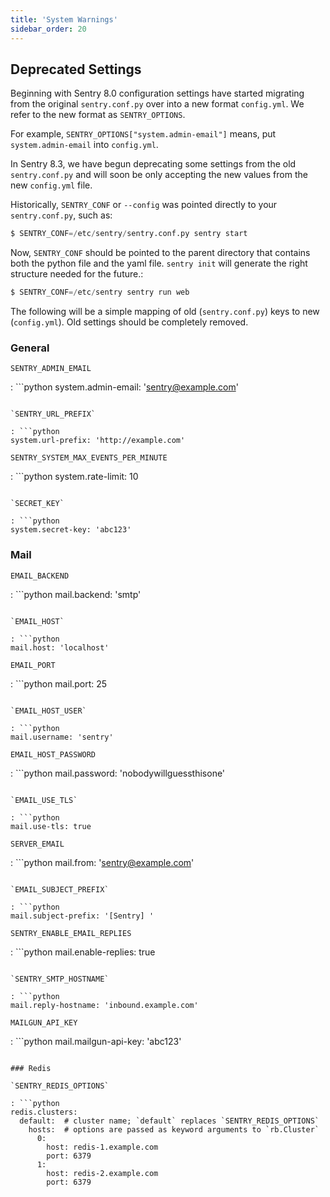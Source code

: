 ```yaml
---
title: 'System Warnings'
sidebar_order: 20
---
```


## Deprecated Settings

Beginning with Sentry 8.0 configuration settings have started migrating from the original `sentry.conf.py` over into a new format `config.yml`. We refer to the new format as `SENTRY_OPTIONS`.

For example, `SENTRY_OPTIONS["system.admin-email"]` means, put `system.admin-email` into `config.yml`.

In Sentry 8.3, we have begun deprecating some settings from the old `sentry.conf.py` and will soon be only accepting the new values from the new `config.yml` file.

Historically, `SENTRY_CONF` or `--config` was pointed directly to your `sentry.conf.py`, such as:

```python
$ SENTRY_CONF=/etc/sentry/sentry.conf.py sentry start
```

Now, `SENTRY_CONF` should be pointed to the parent directory that contains both the python file and the yaml file. `sentry init` will generate the right structure needed for the future.:

```python
$ SENTRY_CONF=/etc/sentry sentry run web
```

The following will be a simple mapping of old (`sentry.conf.py`) keys to new (`config.yml`). Old settings should be completely removed.

### General

`SENTRY_ADMIN_EMAIL`

: ```python
  system.admin-email: 'sentry@example.com'
  ```

`SENTRY_URL_PREFIX`

: ```python
  system.url-prefix: 'http://example.com'
  ```

`SENTRY_SYSTEM_MAX_EVENTS_PER_MINUTE`

: ```python
  system.rate-limit: 10
  ```

`SECRET_KEY`

: ```python
  system.secret-key: 'abc123'
  ```

### Mail

`EMAIL_BACKEND`

: ```python
  mail.backend: 'smtp'
  ```

`EMAIL_HOST`

: ```python
  mail.host: 'localhost'
  ```

`EMAIL_PORT`

: ```python
  mail.port: 25
  ```

`EMAIL_HOST_USER`

: ```python
  mail.username: 'sentry'
  ```

`EMAIL_HOST_PASSWORD`

: ```python
  mail.password: 'nobodywillguessthisone'
  ```

`EMAIL_USE_TLS`

: ```python
  mail.use-tls: true
  ```

`SERVER_EMAIL`

: ```python
  mail.from: 'sentry@example.com'
  ```

`EMAIL_SUBJECT_PREFIX`

: ```python
  mail.subject-prefix: '[Sentry] '
  ```

`SENTRY_ENABLE_EMAIL_REPLIES`

: ```python
  mail.enable-replies: true
  ```

`SENTRY_SMTP_HOSTNAME`

: ```python
  mail.reply-hostname: 'inbound.example.com'
  ```

`MAILGUN_API_KEY`

: ```python
  mail.mailgun-api-key: 'abc123'
  ```

### Redis

`SENTRY_REDIS_OPTIONS`

: ```python
  redis.clusters:
    default:  # cluster name; `default` replaces `SENTRY_REDIS_OPTIONS`
      hosts:  # options are passed as keyword arguments to `rb.Cluster`
        0:
          host: redis-1.example.com
          port: 6379
        1:
          host: redis-2.example.com
          port: 6379
  ```
